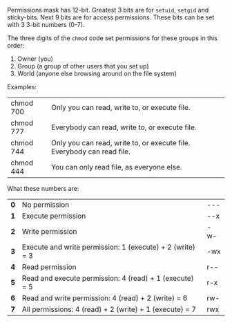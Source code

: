 
Permissions mask has 12-bit. Greatest 3 bits are for `setuid`, `setgid` and sticky-bits. Next 9 bits are for access permissions. These bits can be set with 3 3-bit numbers (0-7).

The three digits of the `chmod` code set permissions for these groups in this order:
1. Owner (you)
2. Group (a group of other users that you set up)
3. World (anyone else browsing around on the file system)

Examples:

|   |   |
|---|---|
|chmod 700|Only you can read, write to, or execute file.|
|chmod 777|Everybody can read, write to, or execute file.|
|chmod 744|Only you can read, write to, or execute file. Everybody can read file.|
|chmod 444|You can only read file, as everyone else.|


What these numbers are:

| |                                                          |   |
|-|----------------------------------------------------------|---|
|**0**| No permission                                            |---|
|**1**| Execute permission                                       |--x|
|**2**| Write permission                                         |-w-|
|**3**| Execute and write permission: 1 (execute) + 2 (write) = 3|-wx|
|**4**| Read permission                                          |r--|
|**5**| Read and execute permission: 4 (read) + 1 (execute) = 5  |r-x|
|**6**| Read and write permission: 4 (read) + 2 (write) = 6      |rw-|
|**7**| All permissions: 4 (read) + 2 (write) + 1 (execute) = 7  |rwx|
